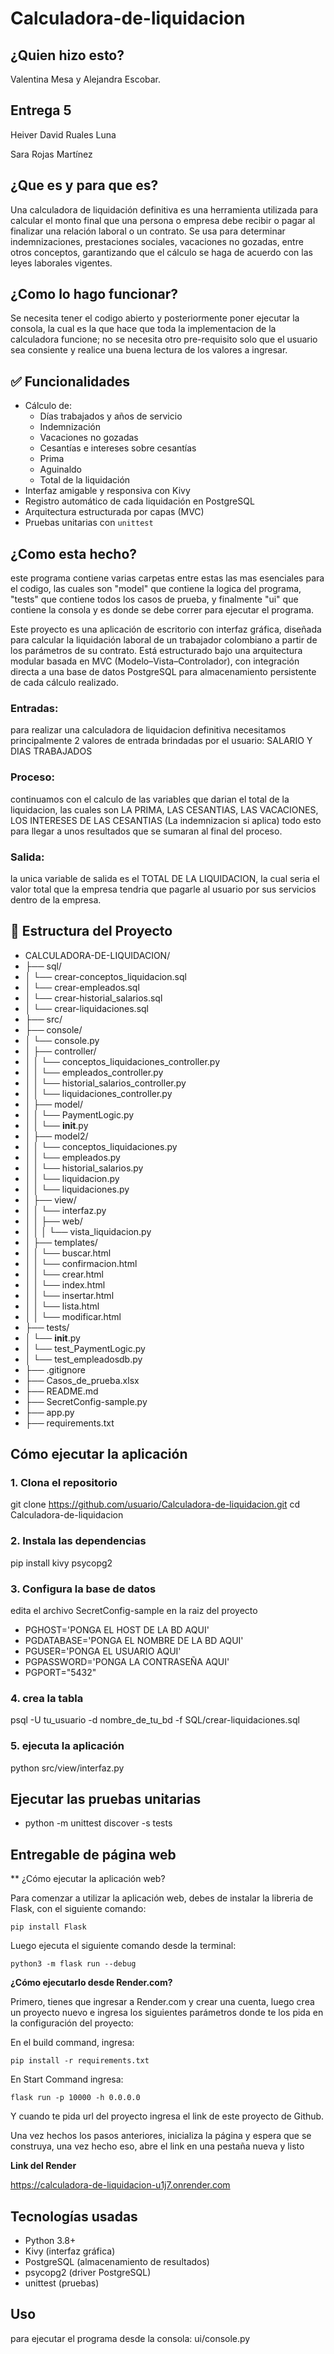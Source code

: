 # Calculadora-de-liquidacion

## ¿Quien hizo esto?
Valentina Mesa y Alejandra Escobar.

## Entrega 5
Heiver David Ruales Luna


Sara Rojas Martínez

## ¿Que es y para que es?
Una calculadora de liquidación definitiva es una herramienta utilizada para calcular el monto final que una persona o empresa debe recibir o pagar al finalizar una relación laboral o un contrato. Se usa para determinar indemnizaciones, prestaciones sociales, vacaciones no gozadas, entre otros conceptos, garantizando que el cálculo se haga de acuerdo con las leyes laborales vigentes.

## ¿Como lo hago funcionar?
Se necesita tener el codigo abierto y posteriormente poner ejecutar la consola, la cual es la que hace que toda la implementacion de la calculadora funcione; no se necesita otro pre-requisito solo que el usuario sea consiente y realice una buena lectura de los valores a ingresar.

## ✅ Funcionalidades

- Cálculo de:
  - Días trabajados y años de servicio
  - Indemnización
  - Vacaciones no gozadas
  - Cesantías e intereses sobre cesantías
  - Prima
  - Aguinaldo
  - Total de la liquidación
- Interfaz amigable y responsiva con Kivy
- Registro automático de cada liquidación en PostgreSQL
- Arquitectura estructurada por capas (MVC)
- Pruebas unitarias con `unittest`

## ¿Como esta hecho?
este programa contiene varias carpetas entre estas las mas esenciales para el codigo, las cuales son "model" que contiene la logica del programa, "tests" que contiene todos los casos de prueba, y finalmente "ui" que contiene la consola y es donde se debe correr para ejecutar el programa.

Este proyecto es una aplicación de escritorio con interfaz gráfica, diseñada para calcular la liquidación laboral de un trabajador colombiano a partir de los parámetros de su contrato. Está estructurado bajo una arquitectura modular basada en MVC (Modelo–Vista–Controlador), con integración directa a una base de datos PostgreSQL para almacenamiento persistente de cada cálculo realizado.

### Entradas: 
 para realizar una calculadora de liquidacion definitiva necesitamos principalmente 2 valores de entrada brindadas por el usuario: SALARIO Y DIAS TRABAJADOS

### Proceso: 
 continuamos con el calculo de las variables que darian el total de la liquidacion, las cuales son LA PRIMA, LAS CESANTIAS, LAS VACACIONES, LOS INTERESES DE LAS CESANTIAS (La indemnizacion si aplica) todo esto 
para llegar a unos resultados que se sumaran al final del proceso.

### Salida: 
 la unica variable de salida es el TOTAL DE LA LIQUIDACION, la cual seria el valor total que la empresa tendria que pagarle al usuario por sus servicios dentro de la empresa.

## 📂 Estructura del Proyecto

* CALCULADORA-DE-LIQUIDACION/
* ├── sql/
* │ └── crear-conceptos_liquidacion.sql
* │ └── crear-empleados.sql
* │ └── crear-historial_salarios.sql
* │ └── crear-liquidaciones.sql
* ├── src/
* ├── console/
*  │ └── console.py
* │ ├── controller/
* │ │ └── conceptos_liquidaciones_controller.py
* │ │ └── empleados_controller.py
* │ │ └── historial_salarios_controller.py
* │ │ └── liquidaciones_controller.py
* │ ├── model/
* │ │ └── PaymentLogic.py
* │ │ └── __init__.py
* │ ├── model2/
* │ │ └── conceptos_liquidaciones.py
* │ │ └── empleados.py
* │ │ └── historial_salarios.py
* │ │ └── liquidacion.py
* │ │ └── liquidaciones.py
* │ ├── view/
* │ │ └── interfaz.py
* │ │ ├── web/
* │ │ │ └── vista_liquidacion.py
* │ ├── templates/
* │ │ └── buscar.html
* │ │ └── confirmacion.html
* │ │ └── crear.html
* │ │ └── index.html
* │ │ └── insertar.html
* │ │ └── lista.html
* │ │ └── modificar.html
* ├── tests/
* │ └── __init__.py
* │ └── test_PaymentLogic.py
* │ └── test_empleadosdb.py
* ├── .gitignore
* ├── Casos_de_prueba.xlsx
* ├── README.md
* ├── SecretConfig-sample.py
* ├── app.py
* ├── requirements.txt

## Cómo ejecutar la aplicación

### 1. Clona el repositorio
git clone https://github.com/usuario/Calculadora-de-liquidacion.git
cd Calculadora-de-liquidacion

### 2. Instala las dependencias
pip install kivy psycopg2

### 3. Configura la base de datos
edita el archivo SecretConfig-sample en la raiz del proyecto

* PGHOST='PONGA EL HOST DE LA BD AQUI'
* PGDATABASE='PONGA EL NOMBRE DE LA BD AQUI'
* PGUSER='PONGA EL USUARIO AQUI'
* PGPASSWORD='PONGA LA CONTRASEÑA AQUI'
* PGPORT="5432"

### 4. crea la tabla
psql -U tu_usuario -d nombre_de_tu_bd -f SQL/crear-liquidaciones.sql

### 5. ejecuta la aplicación
python src/view/interfaz.py

## Ejecutar las pruebas unitarias

* python -m unittest discover -s tests

## Entregable de página web

** ¿Cómo ejecutar la aplicación web?

Para comenzar a utilizar la aplicación web, debes de instalar la libreria de Flask, con el siguiente comando:

```
pip install Flask
```

Luego ejecuta el siguiente comando desde la terminal:

```
python3 -m flask run --debug
```

**¿Cómo ejecutarlo desde Render.com?**

Primero, tienes que ingresar a Render.com y crear una cuenta, luego crea un proyecto nuevo e ingresa los siguientes parámetros donde te los pida en la configuración del proyecto:

En el build command, ingresa:
```
pip install -r requirements.txt
```
En Start Command ingresa:
```
flask run -p 10000 -h 0.0.0.0

```
Y cuando te pida url del proyecto ingresa el link de este proyecto de Github.

Una vez hechos los pasos anteriores, inicializa la página y espera que se construya, una vez hecho eso, abre el link en una pestaña nueva y listo

**Link del Render**

https://calculadora-de-liquidacion-u1j7.onrender.com


## Tecnologías usadas

* Python 3.8+
* Kivy (interfaz gráfica)
* PostgreSQL (almacenamiento de resultados)
* psycopg2 (driver PostgreSQL)
* unittest (pruebas)

## Uso
para ejecutar el programa desde la consola: ui/console.py




